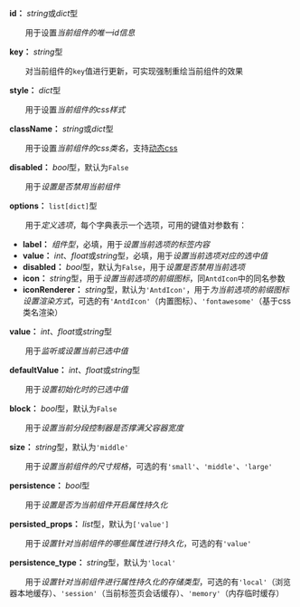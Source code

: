 **id：** *string*或*dict*型

　　用于设置*当前组件的唯一id信息*

**key：** *string*型

　　对当前组件的`key`值进行更新，可实现强制重绘当前组件的效果

**style：** *dict*型

　　用于设置*当前组件的css样式*

**className：** *string*或*dict*型

　　用于设置*当前组件的css类名*，支持[动态css](/advanced-classname)

**disabled：** *bool*型，默认为`False`

　　用于*设置是否禁用当前组件*

**options：** `list[dict]`型

　　用于*定义选项*，每个字典表示一个选项，可用的键值对参数有：

- **label：** *组件型*，必填，用于*设置当前选项的标签内容*
- **value：** *int*、*float*或*string*型，必填，用于*设置当前选项对应的选中值*
- **disabled：** *bool*型，默认为`False`，用于*设置是否禁用当前选项*
- **icon：** *string*型，用于*设置当前选项的前缀图标*，同`AntdIcon`中的同名参数
- **iconRenderer：** *string*型，默认为`'AntdIcon'`，用于*为当前选项的前缀图标设置渲染方式*，可选的有`'AntdIcon'`（内置图标）、`'fontawesome'`（基于css类名渲染）

**value：** *int*、*float*或*string*型

　　用于*监听或设置当前已选中值*

**defaultValue：** *int*、*float*或*string*型

　　用于*设置初始化时的已选中值*

**block：** *bool*型，默认为`False`

　　用于*设置当前分段控制器是否撑满父容器宽度*

**size：** *string*型，默认为`'middle'`

　　用于*设置当前组件的尺寸规格*，可选的有`'small'`、`'middle'`、`'large'`

**persistence：** *bool*型

　　用于*设置是否为当前组件开启属性持久化*

**persisted_props：** *list*型，默认为`['value']`

　　用于*设置针对当前组件的哪些属性进行持久化*，可选的有`'value'`

**persistence_type：** *string*型，默认为`'local'`

　　用于*设置针对当前组件进行属性持久化的存储类型*，可选的有`'local'`（浏览器本地缓存）、`'session'`（当前标签页会话缓存）、`'memory'`（内存临时缓存）